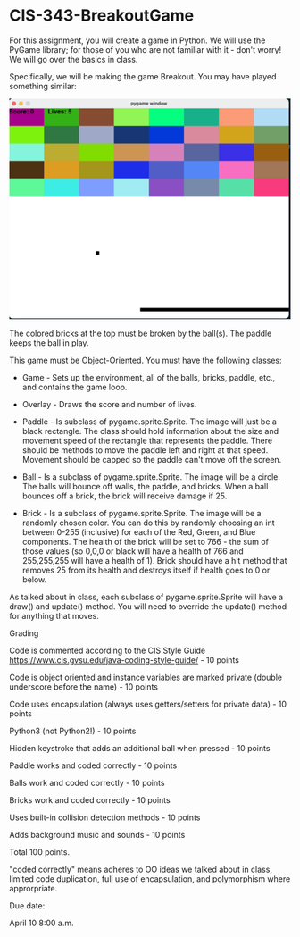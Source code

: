 # CIS-343-BreakoutGame



For this assignment, you will create a game in Python.  We will use the PyGame library; for those of you who are not familiar with it - don't worry!  We will go over the basics in class.


Specifically, we will be making the game Breakout.  You may have played something similar:

![example](https://github.com/CutlassS1968/CIS-343-BreakoutGame/blob/main/resources/example.png)


The colored bricks at the top must be broken by the ball(s). The paddle keeps the ball in play.

This game must be Object-Oriented.  You must have the following classes:


- Game - Sets up the environment, all of the balls, bricks, paddle, etc., and contains the game loop.

- Overlay - Draws the score and number of lives.

- Paddle - Is subclass of pygame.sprite.Sprite.  The image will just be a black rectangle.  The class should hold information about the size and movement speed of the rectangle that represents the paddle.  There should be methods to move the paddle left and right at that speed.  Movement should be capped so the paddle can't move off the screen.

- Ball - Is a subclass of pygame.sprite.Sprite.  The image will be a circle.  The balls will bounce off walls, the paddle, and bricks.  When a ball bounces off a brick, the brick will receive damage if 25.

- Brick - Is a subclass of pygame.sprite.Sprite.  The image will be a randomly chosen color.  You can do this by randomly choosing an int between 0-255 (inclusive) for each of the Red, Green, and Blue components.  The health of the brick will be set to 766 - the sum of those values (so 0,0,0 or black will have a health of 766 and 255,255,255 will have a health of 1).  Brick should have a hit method that removes 25 from its health and destroys itself if health goes to 0 or below.


As talked about in class, each subclass of pygame.sprite.Sprite will have a draw() and update() method.  You will need to override the update() method for anything that moves.


Grading


Code is commented according to the CIS Style Guide https://www.cis.gvsu.edu/java-coding-style-guide/ - 10 points

Code is object oriented and instance variables are marked private (double underscore before the name) - 10 points

Code uses encapsulation (always uses getters/setters for private data) - 10 points

Python3 (not Python2!) - 10 points

Hidden keystroke that adds an additional ball when pressed - 10 points

Paddle works and coded correctly - 10 points

Balls work and coded correctly - 10 points

Bricks work and coded correctly - 10 points

Uses built-in collision detection methods - 10 points

Adds background music and sounds - 10 points


Total 100 points.


"coded correctly" means adheres to OO ideas we talked about in class, limited code duplication, full use of encapsulation, and polymorphism where approrpriate.


Due date:


April 10 8:00 a.m.
